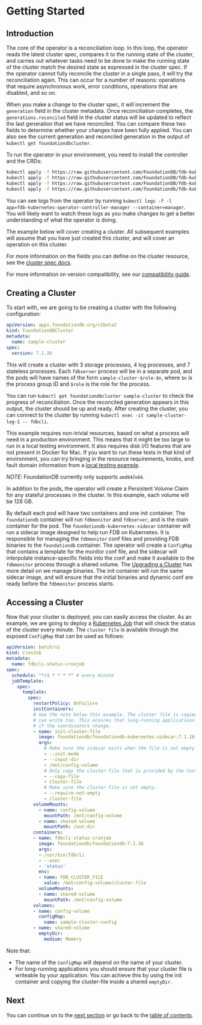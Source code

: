 # Getting Started

## Introduction

The core of the operator is a reconciliation loop. In this loop, the operator reads the latest cluster spec, compares it to the running state of the cluster, and carries out whatever tasks need to be done to make the running state of the cluster match the desired state as expressed in the cluster spec. If the operator cannot fully reconcile the cluster in a single pass, it will try the reconciliation again. This can occur for a number of reasons: operations that require asynchronous work, error conditions, operations that are disabled, and so on.

When you make a change to the cluster spec, it will increment the `generation` field in the cluster metadata. Once reconciliation completes, the `generations.reconciled` field in the cluster status will be updated to reflect the last generation that we have reconciled. You can compare these two fields to determine whether your changes have been fully applied. You can also see the current generation and reconciled generation in the output of `kubectl get foundationdbcluster`.

To run the operator in your environment, you need to install the controller and the CRDs:

```bash
kubectl apply -f https://raw.githubusercontent.com/FoundationDB/fdb-kubernetes-operator/main/config/crd/bases/apps.foundationdb.org_foundationdbclusters.yaml
kubectl apply -f https://raw.githubusercontent.com/FoundationDB/fdb-kubernetes-operator/main/config/crd/bases/apps.foundationdb.org_foundationdbbackups.yaml
kubectl apply -f https://raw.githubusercontent.com/FoundationDB/fdb-kubernetes-operator/main/config/crd/bases/apps.foundationdb.org_foundationdbrestores.yaml
kubectl apply -f https://raw.githubusercontent.com/foundationdb/fdb-kubernetes-operator/main/config/samples/deployment.yaml
```

You can see logs from the operator by running `kubectl logs -f -l app=fdb-kubernetes-operator-controller-manager --container=manager`. You will likely want to watch these logs as you make changes to get a better understanding of what the operator is doing.

The example below will cover creating a cluster. All subsequent examples will assume that you have just created this cluster, and will cover an operation on this cluster.

For more information on the fields you can define on the cluster resource, see the [cluster spec docs](../cluster_spec.md).

For more information on version compatibility, see our [compatibility guide](/docs/compatibility.md).

## Creating a Cluster

To start with, we are going to be creating a cluster with the following configuration:

```yaml
apiVersion: apps.foundationdb.org/v1beta2
kind: FoundationDBCluster
metadata:
  name: sample-cluster
spec:
  version: 7.1.26
```

This will create a cluster with 3 storage processes, 4 log processes, and 7 stateless processes.
Each `fdbserver` process will be in a separate pod, and the pods will have names of the form `sample-cluster-$role-$n`, where `$n` is the process group ID and `$role` is the role for the process.

You can run `kubectl get foundationdbcluster sample-cluster` to check the progress of reconciliation.
Once the reconciled generation appears in this output, the cluster should be up and ready.
After creating the cluster, you can connect to the cluster by running `kubectl exec -it sample-cluster-log-1 -- fdbcli`.

This example requires non-trivial resources, based on what a process will need in a production environment.
This means that it might be too large to run in a local testing environment.
It also requires disk I/O features that are not present in Docker for Mac.
If you want to run these tests in that kind of environment, you can try bringing in the resource requirements, knobs, and fault domain information from a [local testing example](../../config/samples/cluster.yaml).

_NOTE_: FoundationDB currently only supports `amd64`/`x64`.

In addition to the pods, the operator will create a Persistent Volume Claim for any stateful
processes in the cluster. In this example, each volume will be 128 GB.

By default each pod will have two containers and one init container.
The `foundationdb` container will run `fdbmonitor` and `fdbserver`, and is the main container for the pod. The `foundationdb-kubernetes-sidecar` container will run a sidecar image designed to help run FDB on Kubernetes.
It is responsible for managing the `fdbmonitor` conf files and providing FDB binaries to the `foundationdb` container. 
The operator will create a `ConfigMap` that contains a template for the monitor conf file, and the sidecar will interpolate instance-specific fields into the conf and make it available to the `fdbmonitor` process through a shared volume.
The [Upgrading a Cluster](upgrades.md) has more detail on we manage binaries.
The init container will run the same sidecar image, and will ensure that the initial binaries and dynamic conf are ready before the `fdbmonitor` process starts.

## Accessing a Cluster

Now that your cluster is deployed, you can easily access the cluster.
As an example, we are going to deploy a [Kubernetes Job](https://kubernetes.io/docs/tasks/job/) that will check the status of the cluster every minute.
The `cluster file` is available through the exposed `ConfigMap` that can be used as follows:

```yaml
apiVersion: batch/v1
kind: CronJob
metadata:
  name: fdbcli-status-cronjob
spec:
  schedule: "*/1 * * * *" # every minute
  jobTemplate:
    spec:
      template:
        spec:
          restartPolicy: OnFailure
          initContainers:
          # See the note below this example. The cluster file is copied to a place where the application
          # can write too. This ensures that long-running applications will keep the cluster-file updated
          # if the coordinators change.
          - name: init-cluster-file
            image: foundationdb/foundationdb-kubernetes-sidecar:7.1.26-1
            args:
              # Make sure the sidecar exits when the file is not empty and was successfully copied.
              - --init-mode
              - --input-dir
              - /mnt/config-volume
              # Only copy the cluster-file that is provided by the ConfigMap
              - --copy-file
              - cluster-file
              # Make sure the cluster-file is not empty.
              - --require-not-empty
              - cluster-file
          volumeMounts:
            - name: config-volume
              mountPath: /mnt/config-volume
            - name: shared-volume
              mountPath: /out-dir
          containers:
          - name: fdbcli-status-cronjob
            image: foundationdb/foundationdb:7.1.26
            args:
            - /usr/bin/fdbcli
            - --exec
            - 'status'
            env:
            - name: FDB_CLUSTER_FILE
              value: /mnt/config-volume/cluster-file
            volumeMounts:
            - name: shared-volume
              mountPath: /mnt/config-volume
          volumes:
          - name: config-volume
            configMap:
              name: sample-cluster-config
          - name: shared-volume
            emptyDir:
              medium: Memory
```

Note that:

* The name of the `ConfigMap` will depend on the name of your cluster.
* For long-running applications you should ensure that your cluster file is writeable by your application. You can achieve this by using the init container and copying the cluster-file inside a shared `emptyDir`.

## Next

You can continue on to the [next section](warnings.md) or go back to the [table of contents](index.md).
